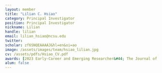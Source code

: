 ```yaml
---
layout: member
title: "Lilian C. Hsiao"
category: Principal Investigator
position: Principal Investigator
nickname: Lilian
handle: lilian
email: lilian_hsiao@ncsu.edu
twitter: 
scholar: zf6SNQEAAAAJ&hl=en&oi=ao
image: /assets/images/team/hsiao_lilian.jpg
cv: /assets/pdfs/Hsiao_CV.pdf
awards: [2023 Early-Career and Emerging Researcher&#44; The Journal of Physical Chemistry A/B/C, 2022 Camille Dreyfus Teacher-Scholar Award, 2022 Goodnight Early Career Innovators Award&#44; NC State, 2022 Sloan Research Fellowship, 2021 American Chemical Society Unilever Award, 2021 National Science Foundation CAREER Award, 2020  Soft Matter Emerging Investigator&#44; RSC Journals, 2019   AIChE Journal Futures Scholar, 2019 AAAS Marion Milligan Mason Award, 2016  MIT Chemical Engineering Individual Accomplishment Award, 2014 Rackham Predoctoral Fellowship&#44; University of Michigan, 2012  AIChE Fluid Mechanics Division Poster Award, 2006-2008  Meyer Scholarship&#44; University of Wisconsin-Madison]
alum: false
---
```

<!-- Ever since I learnt classical mechanics in high school, I have been amazed by the awesome power of Newton's laws and how much of the world can be understood by using different versions of these physical laws.  -->
